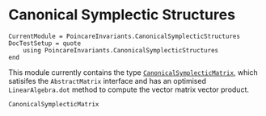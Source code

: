# Canonical Symplectic Structures

```@meta
CurrentModule = PoincareInvariants.CanonicalSymplecticStructures
DocTestSetup = quote
    using PoincareInvariants.CanonicalSymplecticStructures
end
```

This module currently contains the type [`CanonicalSymplecticMatrix`](@ref), which satisifes the `AbstractMatrix` interface and has an optimised `LinearAlgebra.dot` method to compute the vector matrix vector product.

```@docs
CanonicalSymplecticMatrix
```
